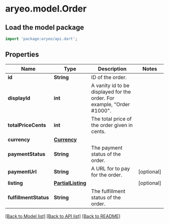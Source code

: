 # aryeo.model.Order

## Load the model package
```dart
import 'package:aryeo/api.dart';
```

## Properties
Name | Type | Description | Notes
------------ | ------------- | ------------- | -------------
**id** | **String** | ID of the order. | 
**displayId** | **int** | A vanity id to be displayed for the order. For example, \"Order #1000\". | 
**totalPriceCents** | **int** | The total price of the order given in cents. | 
**currency** | [**Currency**](Currency.md) |  | 
**paymentStatus** | **String** | The payment status of the order. | 
**paymentUrl** | **String** | A URL for to pay for the order. | [optional] 
**listing** | [**PartialListing**](PartialListing.md) |  | [optional] 
**fulfillmentStatus** | **String** | The fulfillment status of the order. | 

[[Back to Model list]](../README.md#documentation-for-models) [[Back to API list]](../README.md#documentation-for-api-endpoints) [[Back to README]](../README.md)


